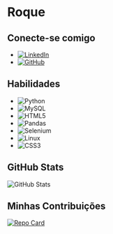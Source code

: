 # Roque

## Conecte-se comigo
- [![LinkedIn](https://img.shields.io/badge/linkedin-%230077B5.svg?style=for-the-badge&logo=linkedin&logoColor=black)](https://www.linkedin.com/in/paulo-roque-4857921b5)
- [![GitHub](https://img.shields.io/badge/github-%23121011.svg?style=for-the-badge&logo=github&logoColor=white)](https://github.com/DevRoque)

## Habilidades
- ![Python](https://img.shields.io/badge/python-3670A0?style=for-the-badge&logo=python&logoColor=ffdd54)
- ![MySQL](https://img.shields.io/badge/mysql-%2300f.svg?style=for-the-badge&logo=mysql&logoColor=white)
- ![HTML5](https://img.shields.io/badge/html5-%23E34F26.svg?style=for-the-badge&logo=html5&logoColor=white)
- ![Pandas](https://img.shields.io/badge/pandas-%23150458.svg?style=for-the-badge&logo=pandas&logoColor=white)
- ![Selenium](https://img.shields.io/badge/-selenium-%43B02A?style=for-the-badge&logo=selenium&logoColor=white)
- ![Linux](https://img.shields.io/badge/Linux-FCC624?style=for-the-badge&logo=linux&logoColor=black)
- ![CSS3](https://img.shields.io/badge/css3-%231572B6.svg?style=for-the-badge&logo=css3&logoColor=white)

## GitHub Stats
![GitHub Stats](https://github-readme-stats.vercel.app/api?username=DevRoque&theme=transparent&bg_color=000&border_color=30A3DC&show_icons=true&icon_color=30A3DC&title_color=E94D5F&text_color=FFF)

## Minhas Contribuições
[![Repo Card](https://github-readme-stats.vercel.app/api/pin/?username=DevRoque&repo=Dio_Roque&bg_color=000&border_color=30A3DC&show_icons=true&icon_color=30A3DC&title_color=E94D5F&text_color=FFF)](https://github.com/DevRoque/Dio_Roque)
